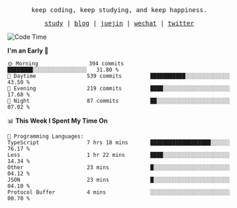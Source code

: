 <p align="center">
  <samp>
    <span>keep coding, keep studying, and keep happiness.</span>
  </samp>
</p>

<p align="center">
  <samp>
    <a href="https://github.com/ouduidui/fe-study">study</a> |
    <a href="https://deweyou.me">blog</a>  |
    <a href="https://juejin.cn/user/4309700183594366">juejin</a> |
    <a href="https://user-images.githubusercontent.com/54696834/165071004-6509e3f2-90c3-448c-9d92-3da42b0c2021.jpeg">wechat</a> |
    <a href="https://twitter.com/ouduidui">twitter</a>
  </samp>
</p>

<!--START_SECTION:waka-->
![Code Time](http://img.shields.io/badge/Code%20Time-3%2C789%20hrs%2024%20mins-blue)

**I'm an Early 🐤** 

```text
🌞 Morning                394 commits         ████████░░░░░░░░░░░░░░░░░   31.80 % 
🌆 Daytime                539 commits         ███████████░░░░░░░░░░░░░░   43.50 % 
🌃 Evening                219 commits         ████░░░░░░░░░░░░░░░░░░░░░   17.68 % 
🌙 Night                  87 commits          ██░░░░░░░░░░░░░░░░░░░░░░░   07.02 % 
```


📊 **This Week I Spent My Time On** 

```text
💬 Programming Languages: 
TypeScript               7 hrs 18 mins       ███████████████████░░░░░░   76.17 % 
Less                     1 hr 22 mins        ████░░░░░░░░░░░░░░░░░░░░░   14.34 % 
Other                    23 mins             █░░░░░░░░░░░░░░░░░░░░░░░░   04.12 % 
JSON                     23 mins             █░░░░░░░░░░░░░░░░░░░░░░░░   04.10 % 
Protocol Buffer          4 mins              ░░░░░░░░░░░░░░░░░░░░░░░░░   00.70 % 
```


<!--END_SECTION:waka-->
